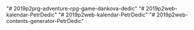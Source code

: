 "# 2019p2prg-adventure-rpg-game-dankova-dedic" 
"# 2019p2web-kalendar-PetrDedic" 
"# 2019p2web-kalendar-PetrDedic" 
"# 2019p2web-contents-generator-PetrDedic" 
